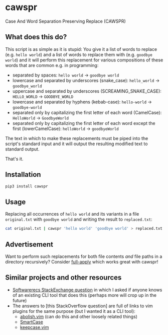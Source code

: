 # cawspr

Case And Word Separation Preserving Replace (CAWSPR)

## What does this do?

This script is as simple as it is stupid: You give it a list of words to
replace (e.g. `hello world`) and a list of words to replace them with (e.g.
`goodbye world`) and it will perform this replacement for various compositions
of these words that are common e.g. in programming:

- separated by spaces: `hello world` → `goodbye world`
- lowercase and separated by underscores (snake_case):
  `hello_world` → `goodbye_world`
- uppercase and separated by underscores (SCREAMING_SNAKE_CASE):
  `HELLO_WORLD` → `GOODBYE_WORLD`
- lowercase and separated by hyphens (kebab-case):
  `hello-world` → `goodbye-world`
- separated only by capitalizing the first letter of each word (CamelCase):
  `HelloWorld` → `GoodbyeWorld`
- separated only by capitalizing the first letter of each word except the first
  (lowerCamelCase):
  `helloWorld` → `goodbyeWorld`

The text in which to make these replacements must be piped into the script's
standard input and it will output the resulting modified text to standard
output.

That's it.

## Installation

```bash
pip3 install cawspr
```

## Usage

Replacing all occurrences of `hello world` and its variants in a file
`original.txt` with `goodbye world` and writing the result to `replaced.txt`:

```bash
cat original.txt | cawspr 'hello world' 'goodbye world' > replaced.txt
```

## Advertisement

Want to perform such replacements for both file contents *and* file paths in a
directory recursively? Consider
[full-apply](https://gitlab.com/smheidrich/full-apply) which works great with
cawspr!

## Similar projects and other resources

- [Softwarerecs StackExchange
  question](https://softwarerecs.stackexchange.com/q/84786/13721) in which I
  asked if anyone knows of an existing CLI tool that does this (perhaps more
  will crop up in the future)
- The answers to [this StackOverflow question] are full of links to vim plugins
  for the same purpose (but I wanted it as a CLI tool):
  - [abolish.vim](https://github.com/tpope/vim-abolish) (can do this and other
    loosely related things)
  - [SmartCase](https://www.vim.org/scripts/script.php?script_id=1359)
  - [keepcase.vim](https://www.vim.org/scripts/script.php?script_id=6)
